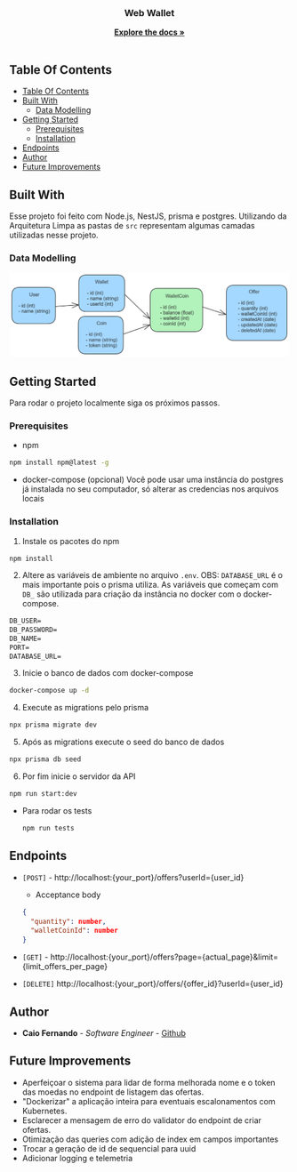 <br/>
<p align="center">
  <h3 align="center">Web Wallet</h3>

  <p align="center">
    <a href="https://github.com/caiofsr/web-wallet"><strong>Explore the docs »</strong></a>
    <br/>
    <br/>
  </p>
</p>



## Table Of Contents

- [Table Of Contents](#table-of-contents)
- [Built With](#built-with)
  - [Data Modelling](#data-modelling)
- [Getting Started](#getting-started)
  - [Prerequisites](#prerequisites)
  - [Installation](#installation)
- [Endpoints](#endpoints)
- [Author](#author)
- [Future Improvements](#future-improvements)

## Built With

Esse projeto foi feito com Node.js, NestJS, prisma e postgres. Utilizando da Arquitetura Limpa as pastas de `src` representam algumas camadas utilizadas nesse projeto.

### Data Modelling
<img src="images/data-modelling.png" alt="Logo">

## Getting Started

Para rodar o projeto localmente siga os próximos passos.

### Prerequisites

* npm

```sh
npm install npm@latest -g
```

* docker-compose (opcional)
Você pode usar uma instância do postgres já instalada no seu computador, só alterar as credencias nos arquivos locais

### Installation

1. Instale os pacotes do npm

```sh
npm install
```

2. Altere as variáveis de ambiente no arquivo `.env`. OBS: `DATABASE_URL` é o mais importante pois o prisma utiliza. As variáveis que começam com `DB_` são utilizada para criação da instância no docker com o docker-compose.
```ENV
DB_USER=
DB_PASSWORD=
DB_NAME=
PORT=
DATABASE_URL=
```

3. Inicie o banco de dados com docker-compose
```sh
docker-compose up -d
```

4. Execute as migrations pelo prisma
```sh
npx prisma migrate dev
```

5. Após as migrations execute o seed do banco de dados
```sh
npx prisma db seed
```

6. Por fim inicie o servidor da API

```sh
npm run start:dev
```

* Para rodar os tests
  ```sh
  npm run tests
  ```

## Endpoints

* `[POST]` - http://localhost:{your_port}/offers?userId={user_id}
  * Acceptance body
  ```json
  {
    "quantity": number,
    "walletCoinId": number
  }
  ```
* `[GET]` - http://localhost:{your_port}/offers?page={actual_page}&limit={limit_offers_per_page}

* `[DELETE]` http://localhost:{your_port}/offers/{offer_id}?userId={user_id}


## Author

* **Caio Fernando** - *Software Engineer* - [Github](https://github.com/caiofsr)

## Future Improvements

* Aperfeiçoar o sistema para lidar de forma melhorada nome e o token das moedas no endpoint de listagem das ofertas.
* "Dockerizar" a aplicação inteira para eventuais escalonamentos com Kubernetes.
* Esclarecer a mensagem de erro do validator do endpoint de criar ofertas.
* Otimização das queries com adição de index em campos importantes
* Trocar a geração de id de sequencial para uuid
* Adicionar logging e telemetria

